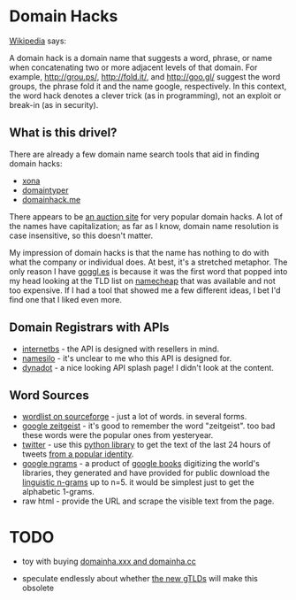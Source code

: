 Domain Hacks
============

[Wikipedia][0] says: 

A domain hack is a domain name that suggests a word, phrase, or name when concatenating two or more adjacent levels of that domain. For example, http://grou.ps/, http://fold.it/, and http://goo.gl/ suggest the word groups, the phrase fold it and the name google, respectively. In this context, the word hack denotes a clever trick (as in programming), not an exploit or break-in (as in security).

What is this drivel?
--------------------

There are already a few domain name search tools that aid in finding domain hacks:

* [xona][1]
* [domaintyper][2]
* [domainhack.me][3]

There appears to be [an auction site][7] for very popular domain hacks. A lot of the names have capitalization; as far as I know, domain name resolution is case insensitive, so this doesn't matter. 

My impression of domain hacks is that the name has nothing to do with what the company or individual does. At best, it's a stretched metaphor. The only reason I have [goggl.es][4] is because it was the first word that popped into my head looking at the TLD list on [namecheap][5] that was available and not too expensive. If I had a tool that showed me a few different ideas, I bet I'd find one that I liked even more. 

Domain Registrars with APIs
---------------------------

* [internetbs][9] - the API is designed with resellers in mind.
* [namesilo][10] - it's unclear to me who this API is designed for.
* [dynadot][11] - a nice looking API splash page! I didn't look at the content.

Word Sources
------------
* [wordlist on sourceforge][12] - just a lot of words. in several forms.
* [google zeitgeist][13] - it's good to remember the word "zeitgeist". too bad these words were the popular ones from yesteryear.
* [twitter][14] - use this [python library][15] to get the text of the last 24 hours of tweets [from a popular identity][16]. 
* [google ngrams][17] - a product of [google books][18] digitizing the world's libraries, they generated and have provided for public download the [linguistic n-grams][19] up to n=5. it would be simplest just to get the alphabetic 1-grams. 
* raw html - provide the URL and scrape the visible text from the page. 
 

TODO
====
* toy with buying [domainha.xxx and domainha.cc][6]
* speculate endlessly about whether [the new gTLDs][8] will make this obsolete

  [0]: http://en.wikipedia.org/wiki/Domain_hack
  [1]: http://xona.com/domainhacks/
  [2]: http://domaintyper.com/
  [3]: http://www.domainhack.me/
  [4]: http://goggl.es/
  [5]: http://www.namecheap.com/
  [6]: http://www.namecheap.com/domains/domain-name-search/results.aspx?domain=domainha&tlds=xxx%2Ccc&searchall=&type=single&
  [7]: http://www.cax.com/domainhacks.com/
  [8]: https://gtldresult.icann.org/application-result/applicationstatus
  [9]: http://www.internetbs.net/ResellerRegistrarDomainNameAPI/
  [10]: http://www.namesilo.com/Support/API-Manager
  [11]: http://www.dynadot.com/domain/api.html
  [12]: http://wordlist.sourceforge.net/
  [13]: http://www.google.com/zeitgeist/
  [14]: https://www.twitter.com/
  [15]: https://github.com/bear/python-twitter
  [16]: http://twittercounter.com/pages/100
  [17]: http://storage.googleapis.com/books/ngrams/books/datasetsv2.html
  [18]: http://books.google.com/
  [19]: http://en.wikipedia.org/wiki/N-gram
  
